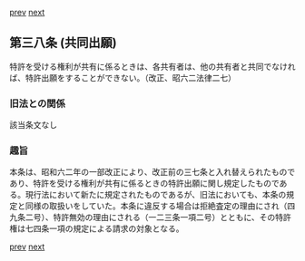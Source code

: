 [prev](/specific/markdowns/特許法/047_Mp-Ch_2-At_37.md)
[next](/specific/markdowns/特許法/049_Mp-Ch_2-At_38_2.md)
## 第三八条 (共同出願)
特許を受ける権利が共有に係るときは、各共有者は、他の共有者と共同でなければ、特許出願をすることができない。（改正、昭六二法律二七）


### 旧法との関係
該当条文なし

### 趣旨
本条は、昭和六二年の一部改正により、改正前の三七条と入れ替えられたものであり、特許を受ける権利が共有に係るときの特許出願に関し規定したものである。現行法において新たに規定されたものであるが、旧法においても、本条の規定と同様の取扱いをしていた。本条に違反する場合は拒絶査定の理由にされ（四九条二号）、特許無効の理由にされる（一二三条一項二号）とともに、その特許権は七四条一項の規定による請求の対象となる。


[prev](/specific/markdowns/特許法/047_Mp-Ch_2-At_37.md)
[next](/specific/markdowns/特許法/049_Mp-Ch_2-At_38_2.md)
